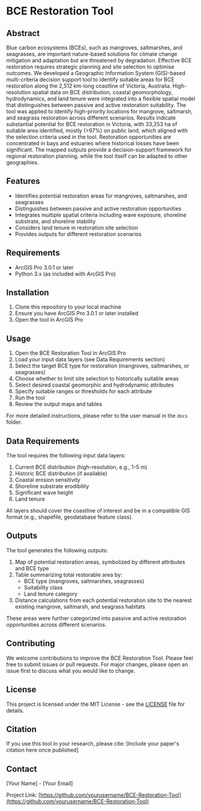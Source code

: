 # BCE Restoration Tool

## Abstract
Blue carbon ecosystems (BCEs), such as mangroves, saltmarshes, and seagrasses, are important nature-based solutions for climate change mitigation and adaptation but are threatened by degradation. Effective BCE restoration requires strategic planning and site selection to optimise outcomes. We developed a Geographic Information System (GIS)-based multi-criteria decision support tool to identify suitable areas for BCE restoration along the 2,512 km-long coastline of Victoria, Australia. High-resolution spatial data on BCE distribution, coastal geomorphology, hydrodynamics, and land tenure were integrated into a flexible spatial model that distinguishes between passive and active restoration suitability. The tool was applied to identify high-priority locations for mangrove, saltmarsh, and seagrass restoration across different scenarios. Results indicate substantial potential for BCE restoration in Victoria, with 33,253 ha of suitable area identified, mostly (>97%) on public land, which aligned with the selection criteria used in the tool. Restoration opportunities are concentrated in bays and estuaries where historical losses have been significant. The mapped outputs provide a decision-support framework for regional restoration planning, while the tool itself can be adapted to other geographies.

## Features
- Identifies potential restoration areas for mangroves, saltmarshes, and seagrasses
- Distinguishes between passive and active restoration opportunities
- Integrates multiple spatial criteria including wave exposure, shoreline substrate, and shoreline stability
- Considers land tenure in restoration site selection
- Provides outputs for different restoration scenarios

## Requirements
- ArcGIS Pro 3.0.1 or later
- Python 3.x (as included with ArcGIS Pro)

## Installation
1. Clone this repository to your local machine
2. Ensure you have ArcGIS Pro 3.0.1 or later installed
3. Open the tool in ArcGIS Pro

## Usage
1. Open the BCE Restoration Tool in ArcGIS Pro
2. Load your input data layers (see Data Requirements section)
3. Select the target BCE type for restoration (mangroves, saltmarshes, or seagrasses)
4. Choose whether to limit site selection to historically suitable areas
5. Select desired coastal geomorphic and hydrodynamic attributes
6. Specify suitable ranges or thresholds for each attribute
7. Run the tool
8. Review the output maps and tables

For more detailed instructions, please refer to the user manual in the `docs` folder.

## Data Requirements
The tool requires the following input data layers:
1. Current BCE distribution (high-resolution, e.g., 1-5 m)
2. Historic BCE distribution (if available)
3. Coastal erosion sensitivity
4. Shoreline substrate erodibility
5. Significant wave height
6. Land tenure

All layers should cover the coastline of interest and be in a compatible GIS format (e.g., shapefile, geodatabase feature class).

## Outputs
The tool generates the following outputs:
1. Map of potential restoration areas, symbolized by different attributes and BCE type
2. Table summarizing total restorable area by:
   - BCE type (mangroves, saltmarshes, seagrasses)
   - Suitability class
   - Land tenure category
3. Distance calculations from each potential restoration site to the nearest existing mangrove, saltmarsh, and seagrass habitats

These areas were further categorized into passive and active restoration opportunities across different scenarios.

## Contributing
We welcome contributions to improve the BCE Restoration Tool. Please feel free to submit issues or pull requests. For major changes, please open an issue first to discuss what you would like to change.

## License
This project is licensed under the MIT License - see the [LICENSE](LICENSE) file for details.

## Citation
If you use this tool in your research, please cite:
[Include your paper's citation here once published]

## Contact
[Your Name] - [Your Email]

Project Link: [https://github.com/yourusername/BCE-Restoration-Tool](https://github.com/yourusername/BCE-Restoration-Tool)
